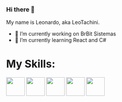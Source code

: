 ### Hi there 👋
My name is Leonardo, aka LeoTachini.

- 🔭 I’m currently working on BrBit Sistemas
- 🌱 I’m currently learning React and C#
<!--
**leotachini/leotachini** is a ✨ _special_ ✨ repository because its `README.md` (this file) appears on your GitHub profile.

Here are some ideas to get you started:

- 🔭 I’m currently working on BrBit Sistemas
- 🌱 I’m currently learning React and C#
- 👯 I’m looking to collaborate on ...
- 🤔 I’m looking for help with ...
- 💬 Ask me about ...
- 📫 How to reach me: ...
- 😄 Pronouns: ...
- ⚡ Fun fact: ...
-->
<div>
<h1>My Skills:</h1>
<img style="width:50px;height:50px;" src="https://github.com/leotachini/leotachini/assets/96491016/c5ac16e9-36b1-4af6-b86a-44eda64a6118"></img>
<img style="width:50px;height:50px;" src="https://github.com/leotachini/leotachini/assets/96491016/4fe57c3d-1fd2-43a4-aaf4-85b2dbf0ff85"></img>
<img style="width:50px;height:50px;" src="https://github.com/leotachini/leotachini/assets/96491016/abf88ff8-a7e7-4526-b67b-68da1b1e5e7e"></img>
<img style="width:50px;height:50px;" src="https://github.com/leotachini/leotachini/assets/96491016/da430f4d-f0ae-4f81-8afa-3384b2a59b31"></img>
<img style="width:50px;height:50px;" src="https://github.com/leotachini/leotachini/assets/96491016/a5001d44-ac87-410f-ad1e-4a1555532002"></img>



</div>
<!--colocar api pokemon aleatorio-->

